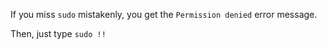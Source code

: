 If you miss `sudo` mistakenly, you get the `Permission denied` error message.

Then, just type `sudo !!`
